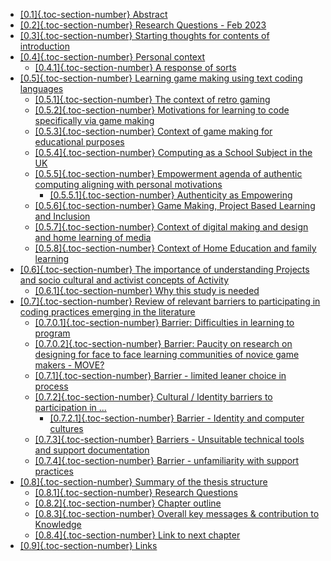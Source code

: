 -   [[0.1]{.toc-section-number} Abstract](#abstract)
-   [[0.2]{.toc-section-number} Research Questions - Feb
    2023](#research-questions---feb-2023)
-   [[0.3]{.toc-section-number} Starting thoughts for contents of
    introduction](#starting-thoughts-for-contents-of-introduction)
-   [[0.4]{.toc-section-number} Personal context](#personal-context)
    -   [[0.4.1]{.toc-section-number} A response of
        sorts](#a-response-of-sorts)
-   [[0.5]{.toc-section-number} Learning game making using text coding
    languages](#learning-game-making-using-text-coding-languages)
    -   [[0.5.1]{.toc-section-number} The context of retro
        gaming](#the-context-of-retro-gaming)
    -   [[0.5.2]{.toc-section-number} Motivations for learning to code
        specifically via game
        making](#motivations-for-learning-to-code-specifically-via-game-making)
    -   [[0.5.3]{.toc-section-number} Context of game making for
        educational
        purposes](#context-of-game-making-for-educational-purposes)
    -   [[0.5.4]{.toc-section-number} Computing as a School Subject in
        the UK](#computing-as-a-school-subject-in-the-uk)
    -   [[0.5.5]{.toc-section-number} Empowerment agenda of authentic
        computing aligning with personal
        motivations](#empowerment-agenda-of-authentic-computing-aligning-with-personal-motivations)
        -   [[0.5.5.1]{.toc-section-number} Authenticity as
            Empowering](#authenticity-as-empowering)
    -   [[0.5.6]{.toc-section-number} Game Making, Project Based
        Learning and
        Inclusion](#game-making-project-based-learning-and-inclusion)
    -   [[0.5.7]{.toc-section-number} Context of digital making and
        design and home learning of
        media](#context-of-digital-making-and-design-and-home-learning-of-media)
    -   [[0.5.8]{.toc-section-number} Context of Home Education and
        family learning](#context-of-home-education-and-family-learning)
-   [[0.6]{.toc-section-number} The importance of understanding Projects
    and socio cultural and activist concepts of
    Activity](#the-importance-of-understanding-projects-and-socio-cultural-and-activist-concepts-of-activity)
    -   [[0.6.1]{.toc-section-number} Why this study is
        needed](#why-this-study-is-needed)
-   [[0.7]{.toc-section-number} Review of relevant barriers to
    participating in coding practices emerging in the
    literature](#review-of-relevant-barriers-to-participating-in-coding-practices-emerging-in-the-literature)
    -   [[0.7.0.1]{.toc-section-number} Barrier: Difficulties in
        learning to
        program](#barrier-difficulties-in-learning-to-program)
    -   [[0.7.0.2]{.toc-section-number} Barrier: Paucity on research on
        designing for face to face learning communities of novice game
        makers -
        MOVE?](#barrier-paucity-on-research-on-designing-for-face-to-face-learning-communities-of-novice-game-makers---move)
    -   [[0.7.1]{.toc-section-number} Barrier - limited leaner choice in
        process](#barrier---limited-leaner-choice-in-process)
    -   [[0.7.2]{.toc-section-number} Cultural / Identity barriers to
        participation in
        ...](#cultural-identity-barriers-to-participation-in)
        -   [[0.7.2.1]{.toc-section-number} Barrier - Identity and
            computer
            cultures](#barrier---identity-and-computer-cultures)
    -   [[0.7.3]{.toc-section-number} Barriers - Unsuitable technical
        tools and support
        documentation](#barriers---unsuitable-technical-tools-and-support-documentation)
    -   [[0.7.4]{.toc-section-number} Barrier - unfamiliarity with
        support
        practices](#barrier---unfamiliarity-with-support-practices)
-   [[0.8]{.toc-section-number} Summary of the thesis
    structure](#summary-of-the-thesis-structure)
    -   [[0.8.1]{.toc-section-number} Research
        Questions](#research-questions)
    -   [[0.8.2]{.toc-section-number} Chapter outline](#chapter-outline)
    -   [[0.8.3]{.toc-section-number} Overall key messages &
        contribution to
        Knowledge](#overall-key-messages-contribution-to-knowledge)
    -   [[0.8.4]{.toc-section-number} Link to next
        chapter](#link-to-next-chapter)
-   [[0.9]{.toc-section-number} Links](#links)
